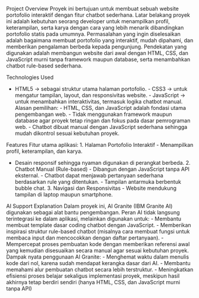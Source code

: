 Project Overview
Proyek ini bertujuan untuk membuat sebuah website portofolio interaktif dengan fitur chatbot
sederhana. Latar belakang proyek ini adalah kebutuhan seorang developer untuk menampilkan
profil, keterampilan, serta karya dengan cara yang lebih menarik dibandingkan portofolio statis
pada umumnya. Permasalahan yang ingin diselesaikan adalah bagaimana membuat portofolio
yang interaktif, mudah dipahami, dan memberikan pengalaman berbeda kepada pengunjung.
Pendekatan yang digunakan adalah membangun website dari awal dengan HTML, CSS, dan
JavaScript murni tanpa framework maupun database, serta menambahkan chatbot rule-based
sederhana.

Technologies Used
- HTML5 → sebagai struktur utama halaman portofolio. - CSS3 → untuk mengatur tampilan, layout,
dan responsivitas website. - JavaScript → untuk menambahkan interaktivitas, termasuk logika
chatbot manual. Alasan pemilihan: - HTML, CSS, dan JavaScript adalah fondasi utama
pengembangan web. - Tidak menggunakan framework maupun database agar proyek tetap ringan
dan fokus pada dasar pemrograman web. - Chatbot dibuat manual dengan JavaScript sederhana
sehingga mudah dikontrol sesuai kebutuhan proyek.

Features
Fitur utama aplikasi: 1. Halaman Portofolio Interaktif - Menampilkan profil, keterampilan, dan karya.
- Desain responsif sehingga nyaman digunakan di perangkat berbeda. 2. Chatbot Manual
(Rule-based) - Dibangun dengan JavaScript tanpa API eksternal. - Chatbot dapat menjawab
pertanyaan sederhana berdasarkan rule yang ditentukan. - Tampilan antarmuka berbentuk bubble
chat. 3. Navigasi dan Responsivitas - Website mendukung tampilan di laptop maupun smartphone.

AI Support Explanation
Dalam proyek ini, AI Granite (IBM Granite AI) digunakan sebagai alat bantu pengembangan. Peran
AI tidak langsung terintegrasi ke dalam aplikasi, melainkan digunakan untuk: - Membantu membuat
template dasar coding chatbot dengan JavaScript. - Memberikan inspirasi struktur rule-based
chatbot (misalnya cara membuat fungsi untuk membaca input dan mencocokkan dengan daftar
pertanyaan). - Mempercepat proses pembuatan kode dengan memberikan referensi awal yang
kemudian disesuaikan secara manual agar sesuai kebutuhan proyek. Dampak nyata penggunaan
AI Granite: - Menghemat waktu dalam menulis kode dari nol, karena sudah mendapat kerangka
dasar dari AI. - Membantu memahami alur pembuatan chatbot secara lebih terstruktur. -
Meningkatkan efisiensi proses belajar sekaligus implementasi proyek, meskipun hasil akhirnya
tetap berdiri sendiri (hanya HTML, CSS, dan JavaScript murni tanpa API)
